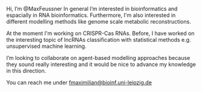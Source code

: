  Hi, I’m @MaxFeussner
In general I’m interested in bioinformatics and espacially in RNA bioinformatics. Furthermore, I'm also interested in different modelling methods like
genome scale metabolic reconstructions.

At the moment I'm working on CRISPR-Cas RNAs. Before, I have worked on the interesting topic of lncRNAs classification with statistical methods e.g.
unsupervised machine learning.

I’m looking to collaborate on agent-based modelling approaches because they sound really interesting and it would be nice to advance my knowledge in 
this direction.

You can reach me under fmaximilian@bioinf.uni-leipzig.de

<!---
MaxFeussner/MaxFeussner is a ✨ special ✨ repository because its `README.md` (this file) appears on your GitHub profile.
You can click the Preview link to take a look at your changes.
--->
